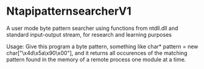 # NtapipatternsearcherV1

A user mode byte pattern searcher using functions from ntdll.dll and standard input-output stream, for research and learning purposes

Usage:
Give this program a byte pattern, something like char* pattern = new char["\x4d\x5a\x90\x00"], and it returns all occurences of the matching pattern found in the memory of a remote process one module at a time.

